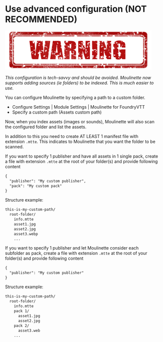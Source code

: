 
# Use advanced configuration (NOT RECOMMENDED)

![Warning](img/warning.png)

*This configuration is tech-savvy and should be avoided. Moulinette now supports adding sources (ie folders) to be indexed. This is much easier to use.*

You can configure Moulinette by specifying a path to a custom folder.
* Configure Settings | Module Settings | Moulinette for FoundryVTT
* Specify a custom path (Assets custom path)

Now, when you index assets (images or sounds), Moulinette will also scan the configured folder and list the assets.

In addition to this you need to create AT LEAST 1 manifest file with extension `.mtte`. This indicates to Moulinette that you want the folder to be scanned.

If you want to specify 1 publisher and have all assets in 1 single pack, create a file with extension `.mtte` at the root of your folder(s) and provide following content
```
{
  "publisher": "My custom publisher",
  "pack": "My custom pack"
}
```

Structure example:
```
this-is-my-custom-path/
  root-folder/
    info.mtte
    asset1.jpg
    asset2.jpg
    asset3.webp
    ...
```

If you want to specify 1 publisher and let Moulinette consider each subfolder as pack, create a file with extension `.mtte` at the root of your folder(s) and provide following content
```
{
  "publisher": "My custom publisher"
}
```

Structure example:
```
this-is-my-custom-path/
  root-folder/
    info.mtte
    pack 1/
      asset1.jpg
      asset2.jpg
    pack 2/
      asset3.web
    ...
```
